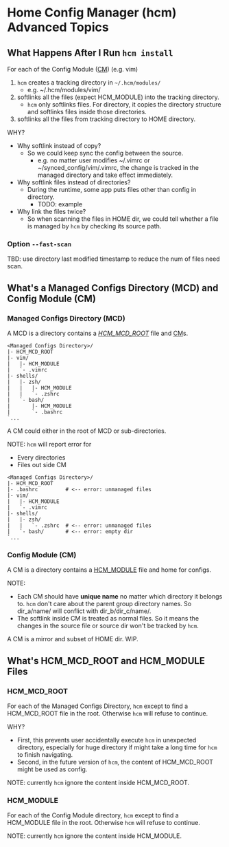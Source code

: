 # Home Config Manager (hcm) Advanced Topics

## What Happens After I Run `hcm install`

For each of the Config Module ([CM][CM]) (e.g. vim)

   1. `hcm` creates a tracking directory in `~/.hcm/modules/`
      * e.g. ~/.hcm/modules/vim/
   2. softlinks all the files (expect HCM\_MODULE) into the tracking directory.
      * `hcm` only softlinks files. For directory, it copies the directory structure and softlinks
        files inside those directories.
   3. softlinks all the files from tracking directory to HOME directory.

WHY?

   * Why softlink instead of copy?
      * So we could keep sync the config between the source.
         * e.g. no matter user modifies ~/.vimrc or ~/synced_config/vim/.vimrc, the change is
           tracked in the managed directory and take effect immediately.
   * Why softlink files instead of directories?
      * During the runtime, some app puts files other than config in directory.
         * TODO: example
   * Why link the files twice?
      * So when scanning the files in HOME dir, we could tell whether a file is managed by `hcm` by
        checking its source path.

### Option `--fast-scan`

TBD: use directory last modified timestamp to reduce the num of files need scan.

## What's a Managed Configs Directory (MCD) and Config Module (CM)

### Managed Configs Directory (MCD)

A MCD is a directory contains a [*HCM\_MCD\_ROOT*](#hcm_mcd_root) file and [CM][CM]s.

    <Managed Configs Directory>/
    |- HCM_MCD_ROOT
    |- vim/
    |   |- HCM_MODULE
    |   `- .vimrc
    |- shells/
    |   |- zsh/
    |   |   |- HCM_MODULE
    |   |   `- .zshrc
    |   `- bash/
    |       |- HCM_MODULE
    |       `- .bashrc
    `...

A CM could either in the root of MCD or sub-directories.

NOTE: `hcm` will report error for

   * Every directories
   * Files out side CM

    <Managed Configs Directory>/
    |- HCM_MCD_ROOT
    |- .bashrc         # <-- error: unmanaged files
    |- vim/
    |   |- HCM_MODULE
    |   `- .vimrc
    |- shells/
    |   |- zsh/
    |   |   `- .zshrc  # <-- error: unmanaged files
    |   `- bash/       # <-- error: empty dir
    `...

### Config Module (CM)

A CM is a directory contains a [HCM_MODULE](#hcm_module) file and home for configs.

NOTE:

   * Each CM should have **unique name** no matter which directory it belongs to. `hcm` don't care
     about the parent group directory names. So dir\_a/name/ will conflict with dir\_b/dir\_c/name/.
   * The softlink inside CM is treated as normal files. So it means the changes in the source file
     or source dir won't be tracked by `hcm`.

A CM is a mirror and subset of HOME dir. WIP.

## What's HCM\_MCD\_ROOT and HCM\_MODULE Files

### HCM\_MCD\_ROOT

For each of the Managed Configs Directory, `hcm` except to find a HCM\_MCD\_ROOT file in the root.
Otherwise `hcm` will refuse to continue.

WHY?

   * First, this prevents user accidentally execute `hcm` in unexpected directory, especially for
     huge directory if might take a long time for `hcm` to finish navigating.
   * Second, in the future version of `hcm`, the content of HCM\_MCD\_ROOT might be used as config.

NOTE: currently `hcm` ignore the content inside HCM\_MCD\_ROOT.

### HCM\_MODULE

For each of the Config Module directory, `hcm` except to find a HCM\_MODULE file in the root.
Otherwise `hcm` will refuse to continue.

NOTE: currently `hcm` ignore the content inside HCM\_MODULE.

[CM]: ADVANCED.md#configs-module-cm
